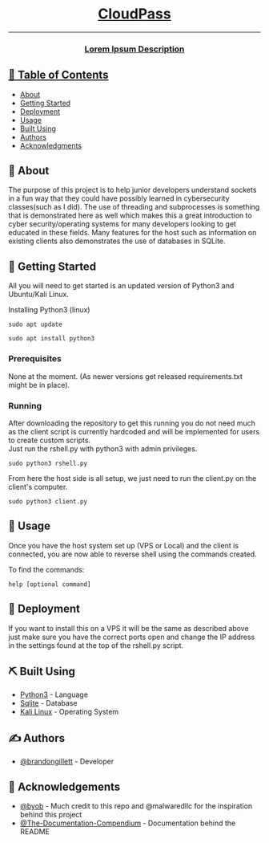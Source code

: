 <p align="center">
  <a href="" rel="noopener">
</p>

<h1 align="center">CloudPass</h1>

<div align="center">

</div>

---
<h3 align="center">
      Lorem Ipsum Description
      <br>
  </p>
  </h3>
  
## 📝 Table of Contents
- [About](#about)
- [Getting Started](#getting_started)
- [Deployment](#deployment)
- [Usage](#usage)
- [Built Using](#built_using)
- [Authors](#authors)
- [Acknowledgments](#acknowledgement)

## 🧐 About <a name = "about"></a>
The purpose of this project is to help junior developers understand sockets in a fun way that they could have possibly learned in cybersecurity classes(such as I did). The use of threading and subprocesses is something that is demonstrated here as well which makes this a great introduction to cyber security/operating systems for many developers looking to get educated in these fields. Many features for the host such as information on existing clients also demonstrates the use of databases in SQLite.
## 🏁 Getting Started <a name = "getting_started"></a>
All you will need to get started is an updated version of Python3 and Ubuntu/Kali Linux.

Installing Python3 (linux)

```
sudo apt update

sudo apt install python3
```

### Prerequisites
None at the moment. (As newer versions get released requirements.txt might be in place).

### Running
After downloading the repository to get this running you do not need much as the client script is currently hardcoded and will be implemented for users to create custom scripts.  
Just run the rshell.py with python3 with admin privileges.

```
sudo python3 rshell.py
```
From here the host side is all setup, we just need to run the client.py on the client's computer.

```
sudo python3 client.py
```


## 🎈 Usage <a name="usage"></a>
Once you have the host system set up (VPS or Local) and the client is connected, you are now able to reverse shell using the commands created.

To find the commands:

```
help [optional command]
```


## 🚀 Deployment <a name = "deployment"></a>
If you want to install this on a VPS it will be the same as described above just make sure you have the correct ports open and change the IP address in the settings found at the top of the rshell.py script.

## ⛏️ Built Using <a name = "built_using"></a>
- [Python3](https://www.python.org/) - Language
- [Sqlite](https://www.sqlite.org/) - Database
- [Kali Linux](https://www.kali.org/) - Operating System

## ✍️ Authors <a name = "authors"></a>
- [@brandongillett](https://github.com/brandongillett) - Developer

## 🎉 Acknowledgements <a name = "acknowledgement"></a>
- [@byob](https://github.com/malwaredllc/byob) - Much credit to this repo and @malwaredllc for the inspiration behind this project
- [@The-Documentation-Compendium](https://github.com/kylelobo/The-Documentation-Compendium) - Documentation behind the README
